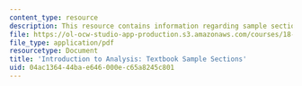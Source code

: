 ```yaml
---
content_type: resource
description: This resource contains information regarding sample sections.
file: https://ol-ocw-studio-app-production.s3.amazonaws.com/courses/18-100a-introduction-to-analysis-fall-2012/04ac136444bae646000ec65a8245c801_MIT18_100AF12_Samplesecton.pdf
file_type: application/pdf
resourcetype: Document
title: 'Introduction to Analysis: Textbook Sample Sections'
uid: 04ac1364-44ba-e646-000e-c65a8245c801
---
```

